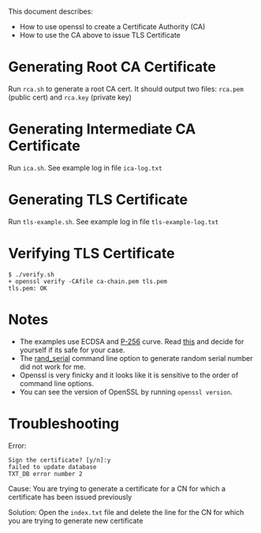 This document describes:  
- How to use openssl to create a Certificate Authority (CA)  
- How to use the CA above to issue TLS Certificate  

# Generating Root CA Certificate
Run `rca.sh` to generate a root CA cert. It should output two files: `rca.pem` (public cert) and `rca.key` (private key)

# Generating Intermediate CA Certificate
Run `ica.sh`. See example log in file `ica-log.txt`

# Generating TLS Certificate
Run `tls-example.sh`. See example log in file `tls-example-log.txt`

# Verifying TLS Certificate
```
$ ./verify.sh
+ openssl verify -CAfile ca-chain.pem tls.pem
tls.pem: OK
```

# Notes
- The examples use ECDSA and [P-256](https://security.stackexchange.com/questions/78621/which-elliptic-curve-should-i-use) curve. Read [this](https://github.com/nodejs/node/issues/1495) and decide for yourself if its safe for your case.  
- The [rand_serial](https://www.openssl.org/docs/manmaster/man1/ca.html) command line option to generate random serial number did not work for me.  
- Openssl is very finicky and it looks like it is sensitive to the order of command line options.  
- You can see the version of OpenSSL by running `openssl version`.  
 
# Troubleshooting
Error:
```
Sign the certificate? [y/n]:y
failed to update database
TXT_DB error number 2
```

Cause:
You are trying to generate a certificate for a CN for which a certificate has been issued previously

Solution:
Open the `index.txt` file and delete the line for the CN for which you are trying to generate new certificate

